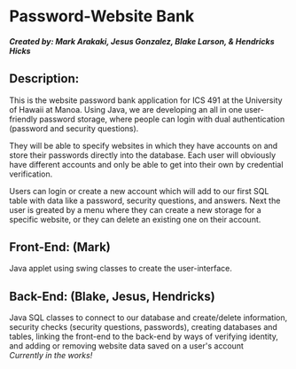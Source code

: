 # Password-Website Bank
##### Created by: Mark Arakaki, Jesus Gonzalez, Blake Larson, & Hendricks Hicks

## Description: <br />
This is the website password bank application for ICS 491 at the University of Hawaii at Manoa. Using Java, we are developing an all in one user-friendly password storage, where people can login with dual authentication (password and security questions). <br />

They will be able to specify websites in which they have accounts on and store their passwords directly into the database. Each user will obviously have different accounts and only be able to get into their own by credential verification. <br />

Users can login or create a new account which will add to our first SQL table with data like a password, security questions, and answers. Next the user is greated by a menu where they can create a new storage for a specific website, or they can delete an existing one on their account.

## Front-End: (Mark) <br />
Java applet using swing classes to create the user-interface.

## Back-End: (Blake, Jesus, Hendricks) <br />
Java SQL classes to connect to our database and create/delete information, security checks (security questions, passwords), creating databases and tables, linking the front-end to the back-end by ways of verifying identity, and adding or removing website data saved on a user's account <br />
*Currently in the works!*
